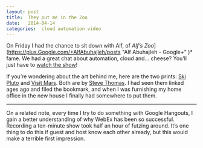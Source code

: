 ```yaml
---
layout: post
title:  They put me in the Zoo 
date:   2014-04-14 
categories:  cloud automation video 
---
```


On Friday I had the chance to sit down with Alf, of *Alf’s Zoo*](https://plus.Google.com/+AlfAbuhajleh/posts "Alf Abuhajleh - Google+” )* fame. We had a great chat about automation, cloud and… cheese? You’ll just have to [watch the show](http://youtu.be/SXC8M-FNDfw)!

If you’re wondering about the art behind me, here are the two prints: [Ski Pluto](http://www.zazzle.com/ski_pluto_poster-228092648665992813 "Ski Pluto Poster from Zazzle.com") and [Visit Mars](http://www.zazzle.com/visit_mars_print-228123113602030172 "Visit Mars Print from Zazzle.com"). Both are by [Steve Thomas](http://www.stevethomasart.com "Steve Thomas Art & Illustration - Portfolio"). I had seen them linked ages ago and filed the bookmark, and when I was furnishing my home office in the new house I finally had somewhere to put them.

***

On a related note, every time I try to do something with Google Hangouts, I gain a better understanding of why WebEx has been so successful. Recording a ten-minute show took half an hour of futzing around. It’s one thing to do this if guest and host know each other already, but this would make a terrible first impression.